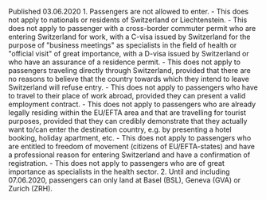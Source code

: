 Published 03.06.2020
1.&#32;Passengers&#32;are&#32;not&#32;allowed&#32;to&#32;enter.
-&#32;This&#32;does&#32;not&#32;apply&#32;to&#32;nationals&#32;or&#32;residents&#32;of&#32;Switzerland&#32;or&#32;Liechtenstein.
-&#32;This&#32;does&#32;not&#32;apply&#32;to&#32;passenger&#32;with&#32;a&#32;cross-border&#32;commuter&#32;permit&#32;who&#32;are&#32;entering&#32;Switzerland&#32;for&#32;work,&#32;with&#32;a&#32;C-visa&#32;issued&#32;by&#32;Switzerland&#32;for&#32;the&#32;purpose&#32;of&#32;"business&#32;meetings"&#32;as&#32;specialists&#32;in&#32;the&#32;field&#32;of&#32;health&#32;or&#32;"official&#32;visit"&#32;of&#32;great&#32;importance,&#32;with&#32;a&#32;D-visa&#32;issued&#32;by&#32;Switzerland&#32;or&#32;who&#32;have&#32;an&#32;assurance&#32;of&#32;a&#32;residence&#32;permit.
-&#32;This&#32;does&#32;not&#32;apply&#32;to&#32;passengers&#32;traveling&#32;directly&#32;through&#32;Switzerland,&#32;provided&#32;that&#32;there&#32;are&#32;no&#32;reasons&#32;to&#32;believe&#32;that&#32;the&#32;country&#32;towards&#32;which&#32;they&#32;intend&#32;to&#32;leave&#32;Switzerland&#32;will&#32;refuse&#32;entry.&#32;
-&#32;This&#32;does&#32;not&#32;apply&#32;to&#32;passengers&#32;who&#32;have&#32;to&#32;travel&#32;to&#32;their&#32;place&#32;of&#32;work&#32;abroad,&#32;provided&#32;they&#32;can&#32;present&#32;a&#32;valid&#32;employment&#32;contract.&#32;
-&#32;This&#32;does&#32;not&#32;apply&#32;to&#32;passengers&#32;who&#32;are&#32;already&#32;legally&#32;residing&#32;within&#32;the&#32;EU/EFTA&#32;area&#32;and&#32;that&#32;are&#32;travelling&#32;for&#32;tourist&#32;purposes,&#32;provided&#32;that&#32;they&#32;can&#32;credibly&#32;demonstrate&#32;that&#32;they&#32;actually&#32;want&#32;to/can&#32;enter&#32;the&#32;destination&#32;country,&#32;e.g.&#32;by&#32;presenting&#32;a&#32;hotel&#32;booking,&#32;holiday&#32;apartment,&#32;etc.&#32;
-&#32;This&#32;does&#32;not&#32;apply&#32;to&#32;passengers&#32;who&#32;are&#32;entitled&#32;to&#32;freedom&#32;of&#32;movement&#32;(citizens&#32;of&#32;EU/EFTA-states)&#32;and&#32;have&#32;a&#32;professional&#32;reason&#32;for&#32;entering&#32;Switzerland&#32;and&#32;have&#32;a&#32;confirmation&#32;of&#32;registration.
-&#32;This&#32;does&#32;not&#32;apply&#32;to&#32;passengers&#32;who&#32;are&#32;of&#32;great&#32;importance&#32;as&#32;specialists&#32;in&#32;the&#32;health&#32;sector.
2.&#32;Until&#32;and&#32;including&#32;07.06.2020,&#32;passengers&#32;can&#32;only&#32;land&#32;at&#32;Basel&#32;(BSL),&#32;Geneva&#32;(GVA)&#32;or&#32;Zurich&#32;(ZRH).

